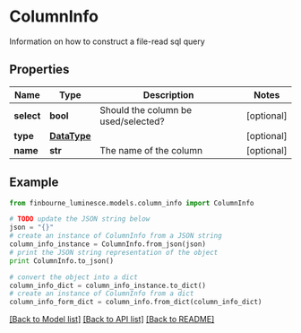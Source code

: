 # ColumnInfo

Information on how to construct a file-read sql query

## Properties
Name | Type | Description | Notes
------------ | ------------- | ------------- | -------------
**select** | **bool** | Should the column be used/selected? | [optional] 
**type** | [**DataType**](DataType.md) |  | [optional] 
**name** | **str** | The name of the column | [optional] 

## Example

```python
from finbourne_luminesce.models.column_info import ColumnInfo

# TODO update the JSON string below
json = "{}"
# create an instance of ColumnInfo from a JSON string
column_info_instance = ColumnInfo.from_json(json)
# print the JSON string representation of the object
print ColumnInfo.to_json()

# convert the object into a dict
column_info_dict = column_info_instance.to_dict()
# create an instance of ColumnInfo from a dict
column_info_form_dict = column_info.from_dict(column_info_dict)
```
[[Back to Model list]](../README.md#documentation-for-models) [[Back to API list]](../README.md#documentation-for-api-endpoints) [[Back to README]](../README.md)


